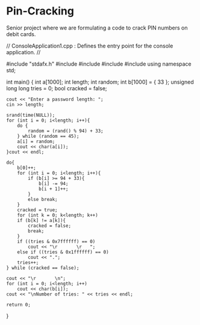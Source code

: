 # Pin-Cracking
Senior project where we are formulating a code to crack PIN numbers on debit cards.

// ConsoleApplication1.cpp : Defines the entry point for the console application.
//

#include "stdafx.h"
#include<iostream>
#include<cstring>
#include<ctime>
#include<cstdlib>
using namespace std;

int main()
{
	int a[1000];
	int length;
	int random;
	int b[1000] = { 33 };
	unsigned long long tries = 0;
	bool cracked = false;

	cout << "Enter a password length: ";
	cin >> length;

	srand(time(NULL));
	for (int i = 0; i<length; i++){
		do {
			random = (rand() % 94) + 33;
		} while (random == 45);
		a[i] = random;
		cout << char(a[i]);
	}cout << endl;

	do{
		b[0]++;
		for (int i = 0; i<length; i++){
			if (b[i] >= 94 + 33){
				b[i] -= 94;
				b[i + 1]++;
			}
			else break;
		}
		cracked = true;
		for (int k = 0; k<length; k++)
		if (b[k] != a[k]){
			cracked = false;
			break;
		}
		if ((tries & 0x7ffffff) == 0)
			cout << "\r       \r   ";
		else if ((tries & 0x1ffffff) == 0)
			cout << ".";
		tries++;
	} while (cracked == false);

	cout << "\r       \n";
	for (int i = 0; i<length; i++)
		cout << char(b[i]);
	cout << "\nNumber of tries: " << tries << endl;

	return 0;
}

